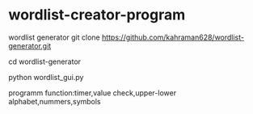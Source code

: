 # wordlist-creator-program
wordlist generator
git clone https://github.com/kahraman628/wordlist-generator.git

cd wordlist-generator

python wordlist_gui.py

programm function:timer,value check,upper-lower alphabet,nummers,symbols 
